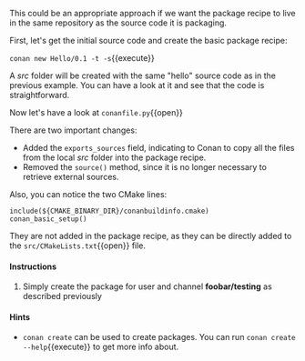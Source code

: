 This could be an appropriate approach if we want the package recipe to live in the same repository
as the source code it is packaging.

First, let's get the initial source code and create the basic package recipe:

`conan new Hello/0.1 -t -s`{{execute}}

A *src* folder will be created with the same "hello" source code as in the previous example. You
can have a look at it and see that the code is straightforward.

Now let's have a look at `conanfile.py`{{open}}

There are two important changes:

- Added the ``exports_sources`` field, indicating to Conan to copy all the files from the local *src*
  folder into the package recipe.
- Removed the ``source()`` method, since it is no longer necessary to retrieve external sources.

Also, you can notice the two CMake lines:

```
include(${CMAKE_BINARY_DIR}/conanbuildinfo.cmake)
conan_basic_setup()
```

They are not added in the package recipe, as they can be directly added to the `src/CMakeLists.txt`{{open}}
file.

#### Instructions

1. Simply create the package for user and channel **foobar/testing** as described previously


#### Hints

- `conan create` can be used to create packages. You can run `conan create --help`{{execute}} to get more info about.
